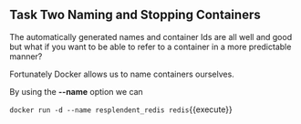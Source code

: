 ## Task Two Naming and Stopping Containers

The automatically generated names and container Ids are all well and good but what if you want to be able to refer to a container in a more predictable manner?

Fortunately Docker allows us to name containers ourselves.

By using the **--name** option we can

`docker run -d --name resplendent_redis redis`{{execute}}